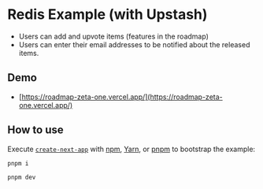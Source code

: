 # Redis Example (with Upstash)

- Users can add and upvote items (features in the roadmap)
- Users can enter their email addresses to be notified about the released items.

## Demo

- [https://roadmap-zeta-one.vercel.app/](https://roadmap-zeta-one.vercel.app/)

## How to use

Execute [`create-next-app`](https://github.com/vercel/next.js/tree/canary/packages/create-next-app) with [npm](https://docs.npmjs.com/cli/init), [Yarn](https://yarnpkg.com/lang/en/docs/cli/create/), or [pnpm](https://pnpm.io) to bootstrap the example:

```bash
pnpm i

pnpm dev
```
